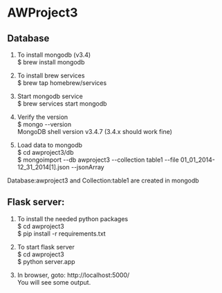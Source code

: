 # AWProject3

## Database
1. To install mongodb (v3.4)  
$ brew install mongodb

2. To install brew services   
$ brew tap homebrew/services

3. Start mongodb service  
$ brew services start mongodb

4. Verify the version  
$ mongo --version  
MongoDB shell version v3.4.7 (3.4.x should work fine)  

5. Load data to mongodb  
$ cd awproject3/db  
$ mongoimport --db awproject3 --collection table1 --file 01_01_2014-12_31_2014[1].json --jsonArray  

Database:awproject3 and Collection:table1 are created in mongodb  

## Flask server:  
1. To install the needed python packages  
$ cd awproject3  
$ pip install -r requirements.txt  

2. To start flask server  
$ cd awproject3  
$ python server.app  

3. In browser, goto: http://localhost:5000/  
You will see some output.  
